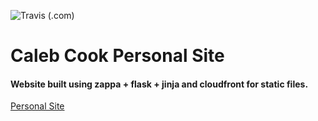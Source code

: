 ![Travis (.com)](https://img.shields.io/travis/com/dirtyrandy/personalwebsite)
# Caleb Cook Personal Site
#### Website built using zappa + flask + jinja and cloudfront for static files.
[Personal Site](https://seecook.info)